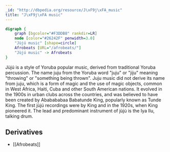 ```yaml
---
_id: "http://dbpedia.org/resource/J\xF9j\xFA_music"
title: "J\xF9j\xFA music"
---
```


```dot
digraph {
	graph [bgcolor="#F3DDB8" rankdir=LR]
	node [color="#26242F" penwidth=3.0]
	"Jùjú music" [shape=circle]
	Afrobeats [URL="/afrobeats/"]
	"Jùjú music" -> Afrobeats
}
```

Jùjú is a style of Yoruba popular music, derived from traditional Yoruba percussion. The name juju from the Yoruba word "juju" or "jiju" meaning "throwing" or "something being thrown". Juju music did not derive its name from juju, which is a form of magic and the use of magic objects, common in West Africa, Haiti, Cuba and other South American nations. It evolved in the 1900s in urban clubs across the countries, and was believed to have been created by Ababababaa Babatunde King, popularly known as Tunde King. The first jùjú recordings were by King and in the 1920s, when King pioneered it. The lead and predominant instrument of jùjú is the Iya Ilu, talking drum.

## Derivatives
- [[Afrobeats]]
